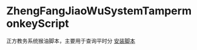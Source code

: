 # ZhengFangJiaoWuSystemTampermonkeyScript
正方教务系统猴油脚本，主要用于查询平时分
[安装脚本](https://raw.githubusercontent.com/love98ooo/ZhengFangJiaoWuSystemTampermonkeyScript/master/tampermonkey_script.user.js)
